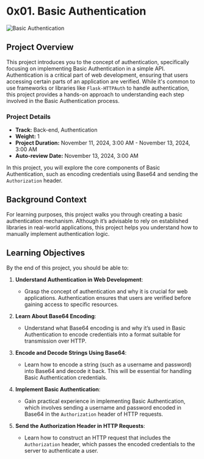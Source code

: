 # 0x01. Basic Authentication

![Basic Authentication](https://blog.admindroid.com/wp-content/uploads/2023/03/Multi-factor-authentication-meme.jpg?v=1725086842)

## Project Overview

This project introduces you to the concept of authentication, specifically focusing on implementing Basic Authentication in a simple API. Authentication is a critical part of web development, ensuring that users accessing certain parts of an application are verified. While it's common to use frameworks or libraries like `Flask-HTTPAuth` to handle authentication, this project provides a hands-on approach to understanding each step involved in the Basic Authentication process.

### Project Details

- **Track:** Back-end, Authentication
- **Weight:** 1
- **Project Duration:** November 11, 2024, 3:00 AM - November 13, 2024, 3:00 AM
- **Auto-review Date:** November 13, 2024, 3:00 AM

In this project, you will explore the core components of Basic Authentication, such as encoding credentials using Base64 and sending the `Authorization` header.

## Background Context

For learning purposes, this project walks you through creating a basic authentication mechanism. Although it’s advisable to rely on established libraries in real-world applications, this project helps you understand how to manually implement authentication logic.

## Learning Objectives

By the end of this project, you should be able to:

1. **Understand Authentication in Web Development**:
   - Grasp the concept of authentication and why it is crucial for web applications. Authentication ensures that users are verified before gaining access to specific resources.

2. **Learn About Base64 Encoding**:
   - Understand what Base64 encoding is and why it’s used in Basic Authentication to encode credentials into a format suitable for transmission over HTTP.

3. **Encode and Decode Strings Using Base64**:
   - Learn how to encode a string (such as a username and password) into Base64 and decode it back. This will be essential for handling Basic Authentication credentials.

4. **Implement Basic Authentication**:
   - Gain practical experience in implementing Basic Authentication, which involves sending a username and password encoded in Base64 in the `Authorization` header of HTTP requests.

5. **Send the Authorization Header in HTTP Requests**:
   - Learn how to construct an HTTP request that includes the `Authorization` header, which passes the encoded credentials to the server to authenticate a user.

